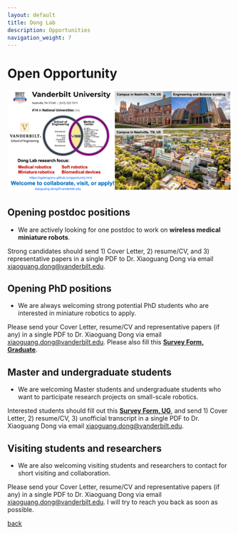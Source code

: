 ```yaml
---
layout: default
title: Dong Lab
description: Opportunities
navigation_weight: 7
---
```


# Open Opportunity
![openning](vanderbilt_ad.png) 


## Opening postdoc positions
* We are actively looking for one postdoc to work on **wireless medical miniature robots**. 

Strong candidates should send 1) Cover Letter, 2) resume/CV, and 3) representative papers in a single PDF to Dr. Xiaoguang Dong via email xiaoguang.dong@vanderbilt.edu. 

## Opening PhD positions
* We are always welcoming strong potential PhD students who are interested in miniature robotics to apply. 

Please send your Cover Letter, resume/CV and representative papers (if any) in a single PDF to Dr. Xiaoguang Dong via email xiaoguang.dong@vanderbilt.edu. Please also fill this [**Survey Form, Graduate**](https://docs.google.com/forms/d/e/1FAIpQLSfHxOarv0WCRFLQf2-qiZ47PMJ33DmV-W7FU_k-cy49gkAPXQ/viewform?usp=pp_url). 

## Master and undergraduate students
* We are welcoming Master students and undergraduate students who want to participate research projects on small-scale robotics.

Interested students should fill out this [**Survey Form, UG**](https://docs.google.com/forms/d/e/1FAIpQLSe2EBawLWodwvhSVkE6H3pPZ1ykWamfqRoaWUs9abMELxiLdA/viewform?usp=pp_url), and send 1) Cover Letter, 2) resume/CV, 3) unofficial transcript in a single PDF to Dr. Xiaoguang Dong via email xiaoguang.dong@vanderbilt.edu. 


## Visiting students and researchers
* We are also welcoming visiting students and researchers to contact for short visiting and collaboration.

Please send your Cover Letter, resume/CV and representative papers (if any) in a single PDF to Dr. Xiaoguang Dong via email xiaoguang.dong@vanderbilt.edu. I will try to reach you back as soon as possible.

[back](./)
